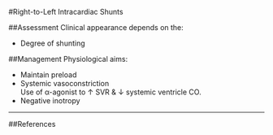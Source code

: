 #Right-to-Left Intracardiac Shunts


##Assessment
Clinical appearance depends on the:
* Degree of shunting



##Management
Physiological aims:
* Maintain preload
* Systemic vasoconstriction  
Use of α-agonist to ↑ SVR & ↓ systemic ventricle CO.
* Negative inotropy


---
##References